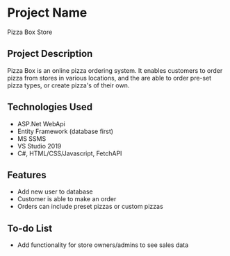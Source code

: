 # Project Name
Pizza Box Store

## Project Description
Pizza Box is an online pizza ordering system.  It enables customers to order pizza from stores in various locations, and the are able to order pre-set pizza types, or create pizza's of their own.

## Technologies Used
* ASP.Net WebApi
* Entity Framework (database first)
* MS SSMS
* VS Studio 2019
* C#, HTML/CSS/Javascript, FetchAPI

## Features
* Add new user to database
* Customer is able to make an order
* Orders can include preset pizzas or custom pizzas

## To-do List
* Add functionality for store owners/admins to see sales data


